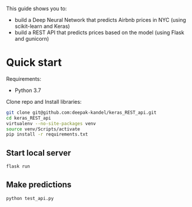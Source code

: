 This guide shows you to:

- build a Deep Neural Network that predicts Airbnb prices in NYC (using scikit-learn and Keras)
- build a REST API that predicts prices based on the model (using Flask and gunicorn)


# Quick start

Requirements:

- Python 3.7



Clone repo and Install libraries:

```bash
git clone git@github.com:deepak-kandel/keras_REST_api.git
cd keras_REST_api
virtualenv --no-site-packages venv
source venv/Scripts/activate
pip install -r requirements.txt
```

## Start local server

```bash
flask run
```

## Make predictions
```bash
python test_api.py
```
